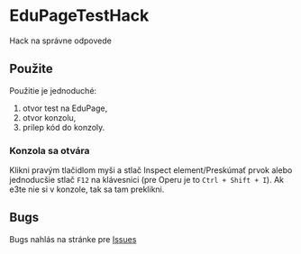 # EduPageTestHack
Hack na správne odpovede

## Použite
Použitie je jednoduché:
1. otvor test na EduPage,
2. otvor konzolu,
3. prilep kód do konzoly.

### Konzola sa otvára
Klikni pravým tlačidlom myši a stlač Inspect element/Preskúmať prvok alebo jednoducšie stlač `F12` na klávesnici (pre Operu je to `Ctrl + Shift + I`). Ak e3te nie si v konzole, tak sa tam preklikni.

## Bugs
Bugs nahlás na stránke pre [Issues](https://github.com/markotomcik/EduPageTestHack/issues)
